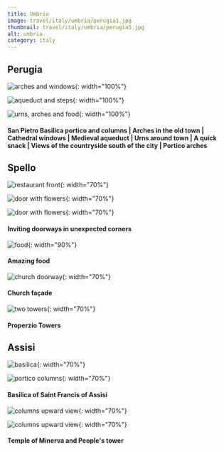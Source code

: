 ```yaml
---
title: Umbria
image: travel/italy/umbria/perugia1.jpg
thumbnail: travel/italy/umbria/perugia5.jpg
alt: umbria
category: italy
---
```


## Perugia

![arches and windows](./assets/img/travel/italy/umbria/perugia2.jpg){: width="100%"}

![aqueduct and steps](./assets/img/travel/italy/umbria/perugia3.jpg){: width="100%"}

![urns, arches and food](./assets/img/travel/italy/umbria/perugia4.jpg){: width="100%"}

#### San Pietro Basilica portico and columns | Arches in the old town | Cathedral windows | Medieval aqueduct | Urns around town | A quick snack | Views of the countryside south of the city | Portico arches

## Spello

![restaurant front](./assets/img/travel/italy/umbria/spello_flowers1.jpg){: width="70%"}

![door with flowers](./assets/img/travel/italy/umbria/spello_flowers2.jpg){: width="70%"}

![door with flowers](./assets/img/travel/italy/umbria/spello_flowers3.jpg){: width="70%"}

#### Inviting doorways in unexpected corners

![food](./assets/img/travel/italy/umbria/spello_food.jpg){: width="90%"}

#### Amazing food

![church doorway](./assets/img/travel/italy/umbria/spello_church.jpg){: width="70%"}

#### Church façade

![two towers](./assets/img/travel/italy/umbria/spello_towers.jpg){: width="70%"}

#### Properzio Towers

## Assisi

![basilica](./assets/img/travel/italy/umbria/assisi_basilica1.jpg){: width="70%"}

![portico columns](./assets/img/travel/italy/umbria/assisi_basilica2.jpg){: width="70%"}

#### Basilica of Saint Francis of Assisi

![columns upward view](./assets/img/travel/italy/umbria/assisi_columns.jpg){: width="70%"}

![columns upward view](./assets/img/travel/italy/umbria/assisi_tower.jpg){: width="70%"}

#### Temple of Minerva and People's tower
